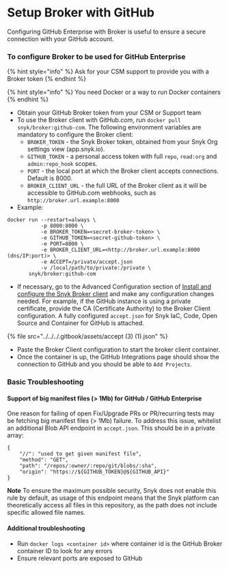 # Setup Broker with GitHub

Configuring GitHub Enterprise with Broker is useful to ensure a secure connection with your GitHub account.

### To configure Broker to be used for GitHub Enterprise

{% hint style="info" %}
Ask for your CSM support to provide you with a Broker token
{% endhint %}

{% hint style="info" %}
You need Docker or a way to run Docker containers
{% endhint %}

* Obtain your GitHub Broker token from your CSM or Support team
* To use the Broker client with GitHub.com, run `docker pull snyk/broker:github-com`. The following environment variables are mandatory to configure the Broker client:
  * `BROKER_TOKEN` - the Snyk Broker token, obtained from your Snyk Org settings view (app.snyk.io).
  * `GITHUB_TOKEN` - a personal access token with full `repo`, `read:org` and `admin:repo_hook` scopes.
  * `PORT` - the local port at which the Broker client accepts connections. Default is 8000.
  * `BROKER_CLIENT_URL` - the full URL of the Broker client as it will be accessible to  GitHub.com webhooks, such as `http://broker.url.example:8000`
* Example:

```
docker run --restart=always \
           -p 8000:8000 \
           -e BROKER_TOKEN=<secret-broker-token> \
           -e GITHUB_TOKEN=<secret-github-token> \
           -e PORT=8000 \
           -e BROKER_CLIENT_URL=<http://broker.url.example:8000 (dns/IP:port)> \
           -e ACCEPT=/private/accept.json
           -v /local/path/to/private:/private \
       snyk/broker:github-com
```

* If necessary, go to the Advanced Configuration section of [Install and configure the Snyk Broker client](../../integrations/snyk-broker/set-up-snyk-broker/how-to-install-and-configure-your-snyk-broker-client.md) and make any configuration changes needed. For example, if the GitHub instance is using a private certificate, provide the CA (Certificate Authority) to the Broker Client configuration. A fully configured `accept.json` for Snyk IaC, Code, Open Source and Container for GitHub is attached.

{% file src="../../../.gitbook/assets/accept (3) (1).json" %}

* Paste the Broker Client configuration to start the broker client container.
* Once the container is up, the GitHub Integrations page should show the connection to GitHub and you should be able to `Add Projects`.

### Basic Troubleshooting

#### **Support of big manifest files (> 1Mb) for GitHub / GitHub Enterprise**

One reason for failing of open Fix/Upgrade PRs or PR/recurring tests may be fetching big manifest files (> 1Mb) failure. To address this issue, whitelist an additional Blob API endpoint in `accept.json`. This should be in a private array:

```
{
    "//": "used to get given manifest file",
    "method": "GET",
    "path": "/repos/:owner/:repo/git/blobs/:sha",
    "origin": "https://${GITHUB_TOKEN}@${GITHUB_API}"
}
```

**Note** To ensure the maximum possible security, Snyk does not enable this rule by default, as usage of this endpoint means that the Snyk platform can theoretically access all files in this repository, as the path does not include specific allowed file names.

#### **Additional troubleshooting**

* Run `docker logs <container id>` where container id is the GitHub Broker container ID to look for any errors
* Ensure relevant ports are exposed to GitHub

